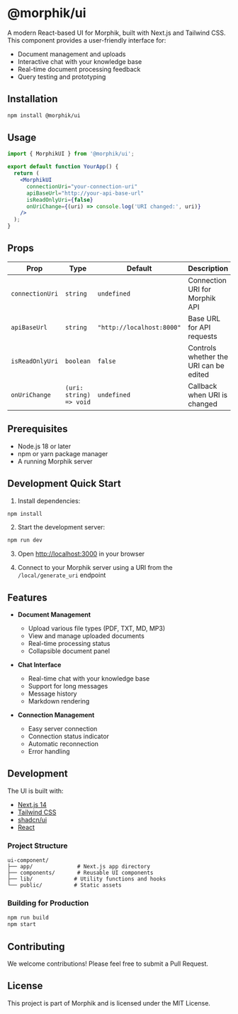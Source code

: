 # @morphik/ui

A modern React-based UI for Morphik, built with Next.js and Tailwind CSS. This component provides a user-friendly interface for:
- Document management and uploads
- Interactive chat with your knowledge base
- Real-time document processing feedback
- Query testing and prototyping

## Installation

```bash
npm install @morphik/ui
```

## Usage

```jsx
import { MorphikUI } from '@morphik/ui';

export default function YourApp() {
  return (
    <MorphikUI
      connectionUri="your-connection-uri"
      apiBaseUrl="http://your-api-base-url"
      isReadOnlyUri={false}
      onUriChange={(uri) => console.log('URI changed:', uri)}
    />
  );
}
```

## Props

| Prop | Type | Default | Description |
|------|------|---------|-------------|
| `connectionUri` | `string` | `undefined` | Connection URI for Morphik API |
| `apiBaseUrl` | `string` | `"http://localhost:8000"` | Base URL for API requests |
| `isReadOnlyUri` | `boolean` | `false` | Controls whether the URI can be edited |
| `onUriChange` | `(uri: string) => void` | `undefined` | Callback when URI is changed |

## Prerequisites

- Node.js 18 or later
- npm or yarn package manager
- A running Morphik server

## Development Quick Start

1. Install dependencies:
```bash
npm install
```

2. Start the development server:
```bash
npm run dev
```

3. Open [http://localhost:3000](http://localhost:3000) in your browser

4. Connect to your Morphik server using a URI from the `/local/generate_uri` endpoint

## Features

- **Document Management**
  - Upload various file types (PDF, TXT, MD, MP3)
  - View and manage uploaded documents
  - Real-time processing status
  - Collapsible document panel

- **Chat Interface**
  - Real-time chat with your knowledge base
  - Support for long messages
  - Message history
  - Markdown rendering

- **Connection Management**
  - Easy server connection
  - Connection status indicator
  - Automatic reconnection
  - Error handling

## Development

The UI is built with:
- [Next.js 14](https://nextjs.org)
- [Tailwind CSS](https://tailwindcss.com)
- [shadcn/ui](https://ui.shadcn.com)
- [React](https://reactjs.org)

### Project Structure
```
ui-component/
├── app/              # Next.js app directory
├── components/       # Reusable UI components
├── lib/             # Utility functions and hooks
└── public/          # Static assets
```

### Building for Production

```bash
npm run build
npm start
```

## Contributing

We welcome contributions! Please feel free to submit a Pull Request.

## License

This project is part of Morphik and is licensed under the MIT License.

